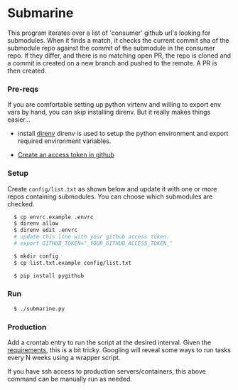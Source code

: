 # Submarine

This program iterates over a list of 'consumer' github url's looking for
submodules. When it finds a match, it checks the current commit sha of the
submodule repo against the commit of the submodule in the consumer repo.
If they differ, and there is no matching open PR, the repo is cloned
and a commit is created on a new branch and pushed to the remote. A PR
is then created.

### Pre-reqs

If you are comfortable setting up python virtenv and
willing to export env vars by hand, you can skip
installing direnv. But it really makes things easier...

- install [direnv](https://direnv.net/docs/installation.html)
    direnv is used to setup the python environment and
    export required environment variables.

- [Create an access token in github](https://docs.github.com/en/enterprise-server@3.4/authentication/keeping-your-account-and-data-secure/creating-a-personal-access-token)

### Setup

Create `config/list.txt` as shown below and update it
with one or more repos containing submodules.
You can choose which submodules are checked.

```bash
  $ cp envrc.example .envrc
  $ direnv allow
  $ direnv edit .envrc
  # update this line with your github access token.
  # export GITHUB_TOKEN="_YOUR_GITHUB_ACCESS_TOKEN_"

  $ mkdir config
  $ cp list.txt.example config/list.txt

  $ pip install pygithub
```

### Run

```bash
  $ ./submarine.py
```

### Production

Add a crontab entry to run the script at the desired interval.  Given the
[requirements](REQUIREMENTS.md), this is a bit tricky. Googling will
reveal some ways to run tasks every N weeks using a wrapper script.

If you have ssh access to production servers/containers, this above
command can be manually run as needed.
